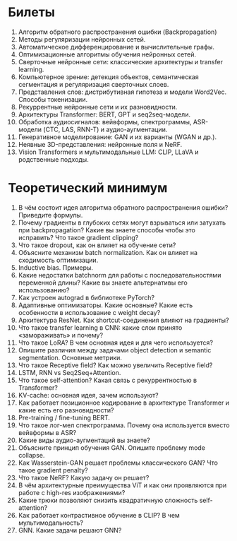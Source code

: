 # Билеты

1. Алгоритм обратного распространения ошибки (Backpropagation)  
2. Методы регуляризации нейронных сетей.  
3. Автоматическое дифференцирование и вычислительные графы.  
4. Оптимизационные алгоритмы обучения нейронных сетей.
5. Сверточные нейронные сети: классические архитектуры и transfer learning.  
6. Компьютерное зрение: детекция объектов, семантическая сегментация и регуляризация сверточных слоев.  
7. Представления слов: дистрибутивная гипотеза и модели Word2Vec. Способы токенизации.  
8. Рекуррентные нейронные сети и их разновидности.  
9. Архитектуры Transformer: BERT, GPT и seq2seq-модели.  
10. Обработка аудиосигналов: вейвформы, спектрограммы, ASR-модели (CTC, LAS, RNN-T) и аудио-аугментации.  
11. Генеративное моделирование: GAN и их варианты (WGAN и др.).  
12. Неявные 3D-представления: нейронные поля и NeRF.  
13. Vision Transformers и мультимодальные LLM: CLIP, LLaVA и родственные подходы.  

# Теоретический минимум

1. В чём состоит идея алгоритма обратного распространения ошибки? Приведите формулы.    
2. Почему градиенты в глубоких сетях могут взрываться или затухать при backpropagation? Какие вы знаете способы чтобы это исправить? Что такое gradient clipping?  
3. Что такое dropout, как он влияет на обучение сети?    
4. Объясните механизм batch normalization. Как он влияет на сходимость оптимизации.   
5. Inductive bias. Примеры.  
6. Какие недостатки batchnorm для работы с последовательностями переменной длины? Какие вы знаете альтернативы его использованию?   
7. Как устроен autograd в библиотеке PyTorch?    
8. Адаптивные оптимизаторы. Какие основные? Какие есть особенности в использование с weight decay?
9. Архитектура ResNet. Как shortcut-соединения влияют на градиенты?    
10. Что такое transfer learning в CNN: какие слои принято «замораживать» и почему?
11. Что такое LoRA? В чем основная идея и для чего используется?
12. Опишите различия между задачами object detection и semantic segmentation. Основные метрики.    
13. Что такое Receptive field? Как можно увеличить Receptive field?  
15. LSTM, RNN vs Seq2Seq+Attention.     
16. Что такое self-attention? Какая связь с рекуррентностью в Transformer?  
17. KV-cache: основная идея, зачем используют?  
18. Как работает позиционное кодирование в архитектуре Transformer и какие есть его разновидности?    
19. Pre-training / fine-tuning BERT.  
20. Что такое лог-мел спектрограмма. Почему она используется вместо вейвформы в ASR?    
21. Какие виды аудио-аугментаций вы знаете?    
22. Объясните принцип обучения GAN. Опишите проблему mode collapse.    
23. Как Wasserstein-GAN решает проблемы классического GAN? Что такое gradient penalty?    
24. Что такое NeRF? Какую задачу он решает?   
25. В чём архитектурные преимущества ViT и как они проявляются при работе с high-res изображениями?   
26. Какие трюки позволяют снизить квадратичную сложность self-attention?  
27. Как работает контрастивное обучение в CLIP? В чем мультимодальность?    
28. GNN. Какие задачи решают GNN?

